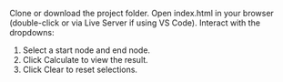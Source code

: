 Clone or download the project folder.
Open index.html in your browser (double-click or via Live Server if using VS Code).
Interact with the dropdowns:
  1. Select a start node and end node.
  2. Click Calculate to view the result.
  3. Click Clear to reset selections.
